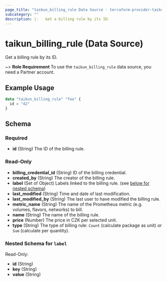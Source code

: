 ```yaml
---
page_title: "taikun_billing_rule Data Source - terraform-provider-taikun"
subcategory: ""
description: |-   Get a billing rule by its ID.
---
```


# taikun_billing_rule (Data Source)

Get a billing rule by its ID.

~> **Role Requirement** To use the `taikun_billing_rule` data source, you need a Partner account.

## Example Usage

```terraform
data "taikun_billing_rule" "foo" {
  id = "42"
}
```

<!-- schema generated by tfplugindocs -->
## Schema

### Required

- **id** (String) The ID of the billing rule.

### Read-Only

- **billing_credential_id** (String) ID of the billing credential.
- **created_by** (String) The creator of the billing rule.
- **label** (Set of Object) Labels linked to the billing rule. (see [below for nested schema](#nestedatt--label))
- **last_modified** (String) Time and date of last modification.
- **last_modified_by** (String) The last user to have modified the billing rule.
- **metric_name** (String) The name of the Prometheus metric (e.g. volumes, flavors, networks) to bill.
- **name** (String) The name of the billing rule.
- **price** (Number) The price in CZK per selected unit.
- **type** (String) The type of billing rule: `Count` (calculate package as unit) or `Sum` (calculate per quantity).

<a id="nestedatt--label"></a>
### Nested Schema for `label`

Read-Only:

- **id** (String)
- **key** (String)
- **value** (String)


